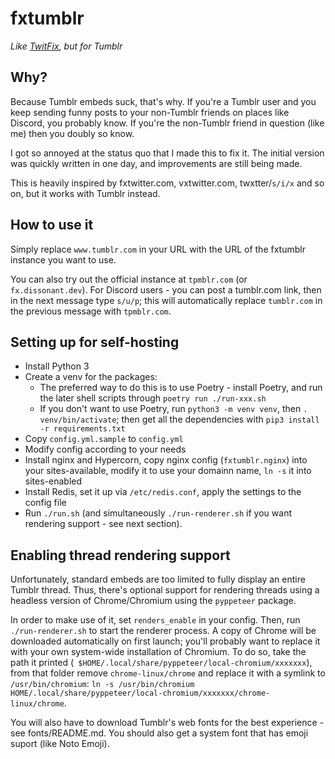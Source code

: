 # fxtumblr

*Like [TwitFix](https://github.com/robinuniverse/TwitFix), but for Tumblr*

## Why?

Because Tumblr embeds suck, that's why. If you're a Tumblr user and you keep sending funny posts to your non-Tumblr friends on places like Discord, you probably know. If you're the non-Tumblr friend in question (like me) then you doubly so know.

I got so annoyed at the status quo that I made this to fix it. The initial version was quickly written in one day, and improvements are still being made.

This is heavily inspired by fxtwitter.com, vxtwitter.com, twxtter/`s/i/x` and so on, but it works with Tumblr instead.

## How to use it

Simply replace `www.tumblr.com` in your URL with the URL of the fxtumblr instance you want to use.

You can also try out the official instance at `tpmblr.com` (or `fx.dissonant.dev`). For Discord users - you can post a tumblr.com link, then in the next message type `s/u/p`; this will automatically replace `tumblr.com` in the previous message with `tpmblr.com`.

## Setting up for self-hosting

* Install Python 3
* Create a venv for the packages:
  * The preferred way to do this is to use Poetry - install Poetry, and run the later shell scripts through `poetry run ./run-xxx.sh`
  * If you don't want to use Poetry, run `python3 -m venv venv`, then `. venv/bin/activate`; then get all the dependencies with `pip3 install -r requirements.txt`
* Copy `config.yml.sample` to `config.yml`
* Modify config according to your needs
* Install nginx and Hypercorn, copy nginx config (`fxtumblr.nginx`) into your sites-available, modify it to use your domainn name, `ln -s` it into sites-enabled
* Install Redis, set it up via `/etc/redis.conf`, apply the settings to the config file
* Run `./run.sh` (and simultaneously `./run-renderer.sh` if you want rendering support - see next section).

## Enabling thread rendering support

Unfortunately, standard embeds are too limited to fully display an entire Tumblr thread. Thus, there's optional support for rendering threads using a headless version of Chrome/Chromium using the `pyppeteer` package.

In order to make use of it, set `renders_enable` in your config. Then, run `./run-renderer.sh` to start the renderer process. A copy of Chrome will be downloaded automatically on first launch; you'll probably want to replace it with your own system-wide installation of Chromium. To do so, take the path it printed (` $HOME/.local/share/pyppeteer/local-chromium/xxxxxxx`), from that folder remove `chrome-linux/chrome` and replace it with a symlink to `/usr/bin/chromium`: `ln -s /usr/bin/chromium HOME/.local/share/pyppeteer/local-chromium/xxxxxxx/chrome-linux/chrome`.

You will also have to download Tumblr's web fonts for the best experience - see fonts/README.md. You should also get a system font that has emoji suport (like Noto Emoji).

